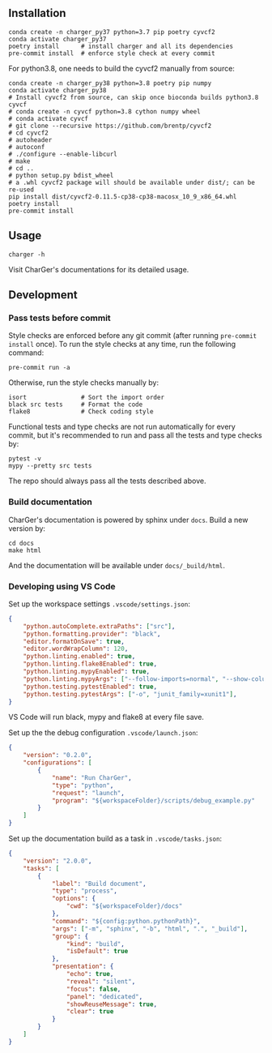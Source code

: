 ## Installation

    conda create -n charger_py37 python=3.7 pip poetry cyvcf2
    conda activate charger_py37
    poetry install      # install charger and all its dependencies
    pre-commit install  # enforce style check at every commit


For python3.8, one needs to build the cyvcf2 manually from source:

    conda create -n charger_py38 python=3.8 poetry pip numpy
    conda activate charger_py38
    # Install cyvcf2 from source, can skip once bioconda builds python3.8 cyvcf
    # conda create -n cyvcf python=3.8 cython numpy wheel
    # conda activate cyvcf
    # git clone --recursive https://github.com/brentp/cyvcf2
    # cd cyvcf2
    # autoheader
    # autoconf
    # ./configure --enable-libcurl
    # make
    # cd ..
    # python setup.py bdist_wheel
    # a .whl cyvcf2 package will should be available under dist/; can be re-used
    pip install dist/cyvcf2-0.11.5-cp38-cp38-macosx_10_9_x86_64.whl
    poetry install
    pre-commit install


## Usage

    charger -h

Visit CharGer's documentations for its detailed usage.


## Development

### Pass tests before commit
Style checks are enforced before any git commit (after running `pre-commit install` once).
To run the style checks at any time, run the following command:

    pre-commit run -a

Otherwise, run the style checks manually by:

    isort               # Sort the import order
    black src tests     # Format the code
    flake8              # Check coding style

Functional tests and type checks are not run automatically for every commit,
but it's recommended to run and pass all the tests and type checks by:

    pytest -v
    mypy --pretty src tests

The repo should always pass all the tests described above.

### Build documentation
CharGer's documentation is powered by sphinx under `docs`. Build a new version by:

    cd docs
    make html

And the documentation will be available under `docs/_build/html`.


### Developing using VS Code
Set up the workspace settings `.vscode/settings.json`:

```json
{
    "python.autoComplete.extraPaths": ["src"],
    "python.formatting.provider": "black",
    "editor.formatOnSave": true,
    "editor.wordWrapColumn": 120,
    "python.linting.enabled": true,
    "python.linting.flake8Enabled": true,
    "python.linting.mypyEnabled": true,
    "python.linting.mypyArgs": ["--follow-imports=normal", "--show-column-numbers"],
    "python.testing.pytestEnabled": true,
    "python.testing.pytestArgs": ["-o", "junit_family=xunit1"],
}
```
VS Code will run black, mypy and flake8 at every file save.

Set up the the debug configuration `.vscode/launch.json`:

```json
{
    "version": "0.2.0",
    "configurations": [
        {
            "name": "Run CharGer",
            "type": "python",
            "request": "launch",
            "program": "${workspaceFolder}/scripts/debug_example.py"
        }
    ]
}
```

Set up the documentation build as a task in `.vscode/tasks.json`:

```json
{
    "version": "2.0.0",
    "tasks": [
        {
            "label": "Build document",
            "type": "process",
            "options": {
                "cwd": "${workspaceFolder}/docs"
            },
            "command": "${config:python.pythonPath}",
            "args": ["-m", "sphinx", "-b", "html", ".", "_build"],
            "group": {
                "kind": "build",
                "isDefault": true
            },
            "presentation": {
                "echo": true,
                "reveal": "silent",
                "focus": false,
                "panel": "dedicated",
                "showReuseMessage": true,
                "clear": true
            }
        }
    ]
}
```
